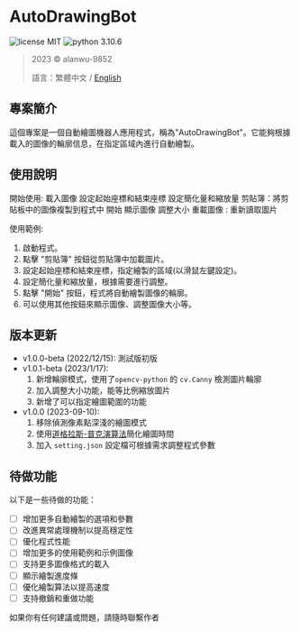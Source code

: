 AutoDrawingBot
======

![license MIT](https://img.shields.io/badge/license-MIT-blue)
![python 3.10.6](https://img.shields.io/badge/python-3.10.6-blue)

> 2023 &copy; alanwu-9852
> 
> 語言：繁體中文 / [English](./README.md)


專案簡介
---
這個專案是一個自動繪圖機器人應用程式，稱為"AutoDrawingBot"。它能夠根據載入的圖像的輪廓信息，在指定區域內進行自動繪製。

使用說明
---

開始使用:
載入圖像
設定起始座標和結束座標
設定簡化量和縮放量
剪貼簿：將剪貼板中的圖像複製到程式中
開始
顯示圖像
調整大小
重載圖像 : 重新讀取圖片

使用範例:

1. 啟動程式。
2. 點擊 "剪貼簿" 按鈕從剪貼簿中加載圖片。
3. 設定起始座標和結束座標，指定繪製的區域(以滑鼠左鍵設定)。
4. 設定簡化量和縮放量，根據需要進行調整。
5. 點擊 "開始" 按鈕，程式將自動繪製圖像的輪廓。
6. 可以使用其他按鈕來顯示圖像、調整圖像大小等。

版本更新
---
* v1.0.0-beta (2022/12/15): 測試版初版
* v1.0.1-beta (2023/1/17): 
    1. 新增輪廓模式，使用了`opencv-python` 的 `cv.Canny` 檢測圖片輪廓
    2. 加入調整大小功能，能等比例縮放圖片
    3. 新增了可以指定繪圖範圍的功能
* v1.0.0 (2023-09-10):
    1. 移除偵測像素點深淺的繪圖模式
    2. 使用[道格拉斯-普克演算法](https://zh.wikipedia.org/wiki/%E9%81%93%E6%A0%BC%E6%8B%89%E6%96%AF-%E6%99%AE%E5%85%8B%E7%AE%97%E6%B3%95)簡化繪圖時間
    3. 加入 `setting.json` 設定檔可根據需求調整程式參數

待做功能
---
以下是一些待做的功能：

- [ ] 增加更多自動繪製的選項和參數
- [ ] 改進異常處理機制以提高穩定性
- [ ] 優化程式性能
- [ ] 增加更多的使用範例和示例圖像
- [ ] 支持更多圖像格式的載入
- [ ] 顯示繪製進度條
- [ ] 優化繪製算法以提高速度
- [ ] 支持撤銷和重做功能

如果你有任何建議或問題，請隨時聯繫作者